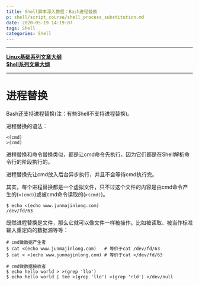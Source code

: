 ```yaml
---
title: Shell脚本深入教程：Bash进程替换
p: shell/script_course/shell_process_substitution.md
date: 2020-05-19 14:19:07
tags: Shell
categories: Shell
---
```


------

**[Linux基础系列文章大纲](/linux/index)**  
**[Shell系列文章大纲](/shell/index)**  

------

# 进程替换

Bash还支持进程替换(注：有些Shell不支持进程替换)。

进程替换的语法：
```shell
<(cmd)
>(cmd)
```

进程替换和命令替换类似，都是让cmd命令先执行，因为它们都是在Shell解析命令行的阶段执行的。

进程替换先让cmd放入后台异步执行，并且不会等待cmd执行完。

其实，每个进程替换都是一个虚拟文件，只不过这个文件的内容是由cmd命令产生的(`<(cmd)`)或被cmd命令读取的(`>(cmd)`)。
```shell
$ echo <(echo www.junmajinlong.com)
/dev/fd/63
```

既然进程替换是文件，那么它就可以像文件一样被操作。比如被读取、被当作标准输入重定向的数据源等等：
```shell
# cmd做数据产生者
$ cat <(echo www.junmajinlong.com)   # 等价于cat /dev/fd/63
$ cat < <(echo www.junmajinlong.com) # 等价于cat </dev/fd/63

# cmd做数据接收者
$ echo hello world > >(grep 'llo')
$ echo hello world | tee >(grep 'llo') >(grep 'rld') >/dev/null
```
